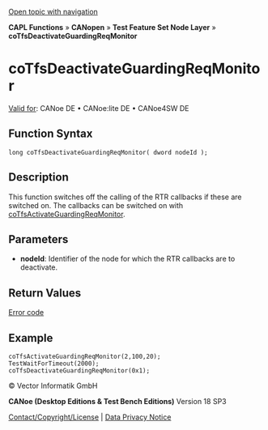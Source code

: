 [Open topic with navigation](../../../../../../CANoeDEFamily.htm#Topics/CAPLFunctions/CANopen/NodeLayerTFS/Functions/CAPLfunctionCoTfsDeactivateGuardingReqMonitor.md)

**CAPL Functions** » **CANopen** » **Test Feature Set Node Layer** » **coTfsDeactivateGuardingReqMonitor**

# coTfsDeactivateGuardingReqMonitor

[Valid for](../../../../Shared/FeatureAvailability.md): CANoe DE • CANoe:lite DE • CANoe4SW DE

## Function Syntax

```plaintext
long coTfsDeactivateGuardingReqMonitor( dword nodeId );
```

## Description

This function switches off the calling of the RTR callbacks if these are switched on. The callbacks can be switched on with [coTfsActivateGuardingReqMonitor](CAPLfunctionCoTfsActivateGuardingReqMonitor.md).

## Parameters

- **nodeId**: Identifier of the node for which the RTR callbacks are to deactivate.

## Return Values

[Error code](../CAPLfunctionsCANopenNLTFSErrorCodes.md)

## Example

```plaintext
coTfsActivateGuardingReqMonitor(2,100,20);
TestWaitForTimeout(2000);
coTfsDeactivateGuardingReqMonitor(0x1);
```

© Vector Informatik GmbH

**CANoe (Desktop Editions & Test Bench Editions)** Version 18 SP3

[Contact/Copyright/License](../../../../Shared/ContactCopyrightLicense.md) | [Data Privacy Notice](https://www.vector.com/int/en/company/get-info/privacy-policy/)